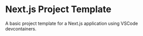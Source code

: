 # Next.js Project Template

A basic project template for a Next.js application using VSCode devcontainers.
